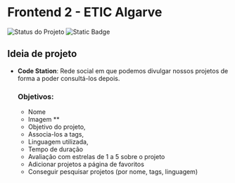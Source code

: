 # Frontend 2 - ETIC Algarve

![Status do Projeto](https://img.shields.io/badge/Status-Em%20Desenvolvimento-orange)
![Static Badge](https://img.shields.io/badge/ETIC-Frontend%202-green?style=flat-square&label=ETIC&labelColor=purple&color=white)


## Ideia de projeto

- **Code Station**: 
  Rede social em que podemos divulgar nossos projetos de forma a poder consultá-los depois. 
   ### Objetivos:
    - Nome 
    - Imagem **
    - Objetivo do projeto,
    - Associa-los a tags,
    - Linguagem utilizada, 
    - Tempo de duração
    - Avaliação com estrelas de 1 a 5 sobre o projeto
    - Adicionar projetos a página de favoritos
    - Conseguir pesquisar projetos (por nome, tags, linguagem)


  